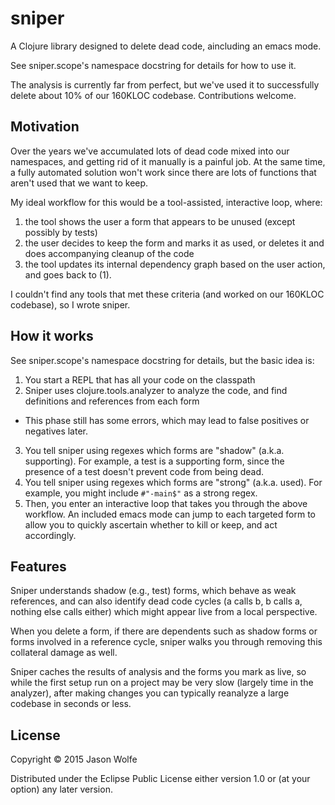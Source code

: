 # sniper

A Clojure library designed to delete dead code, aincluding an emacs mode.

See sniper.scope's namespace docstring for details for how to use it.

The analysis is currently far from perfect, but we've used it to successfully delete about 10% of our 160KLOC codebase.  Contributions welcome.

## Motivation

Over the years we've accumulated lots of dead code mixed into our namespaces, and getting rid of it manually is a painful job.  At the same time, a fully automated solution won't work since there are lots of functions that aren't used that we want to keep.

My ideal workflow for this would be a tool-assisted, interactive loop, where:
 1. the tool shows the user a form that appears to be unused (except possibly by tests)
 2. the user decides to keep the form and marks it as used, or deletes it and does accompanying cleanup of the code
 3. the tool updates its internal dependency graph based on the user action, and goes back to (1).
 
I couldn't find any tools that met these criteria (and worked on our 160KLOC codebase), so I wrote sniper.  

## How it works

See sniper.scope's namespace docstring for details, but the basic idea is: 

 1. You start a REPL that has all your code on the classpath
 2. Sniper uses clojure.tools.analyzer to analyze the code, and find definitions and references from each form
   - This phase still has some errors, which may lead to false positives or negatives later.
 3. You tell sniper using regexes which forms are "shadow" (a.k.a. supporting).  For example, a test is a supporting form, 
    since the presence of a test doesn't prevent code from being dead.  
 4. You tell sniper using regexes which forms are "strong" (a.k.a. used).  For example, you might include `#"-main$"` as 
    a strong regex.  
 5. Then, you enter an interactive loop that takes you through the above workflow.  An included emacs mode can jump to each targeted form to allow you to quickly ascertain whether to kill or keep, and act accordingly.
 
## Features

Sniper understands shadow (e.g., test) forms, which behave as weak references, and can also identify dead code cycles (a calls b, b calls a, nothing else calls either) which might appear live from a local perspective.  

When you delete a form, if there are dependents such as shadow forms or forms involved in a reference cycle, sniper walks you through removing this collateral damage as well.  
 
Sniper caches the results of analysis and the forms you mark as live, so while the first setup run on a project may be very slow (largely time in the analyzer), after making changes you can typically reanalyze a large codebase in seconds or less.  

## License

Copyright © 2015 Jason Wolfe

Distributed under the Eclipse Public License either version 1.0 or (at
your option) any later version.
